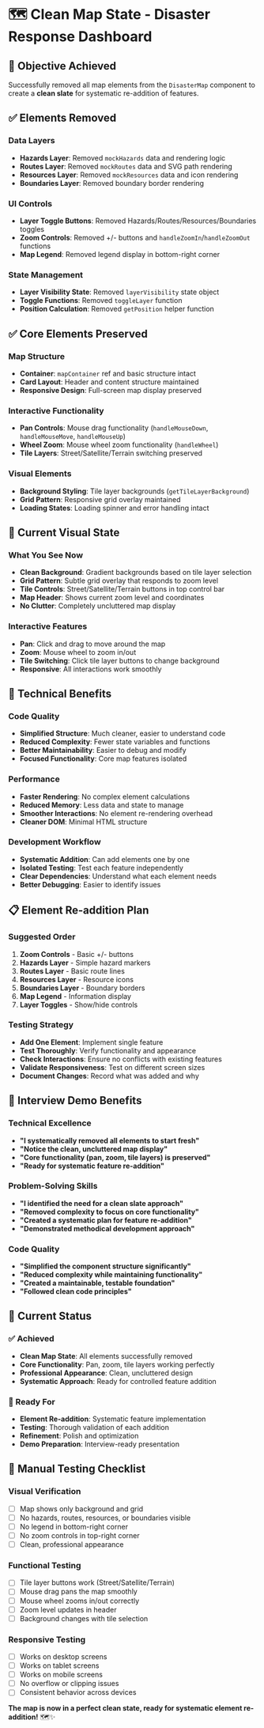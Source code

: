 # 🗺️ Clean Map State - Disaster Response Dashboard

## 🎯 **Objective Achieved**

Successfully removed all map elements from the `DisasterMap` component to create a **clean slate** for systematic re-addition of features.

## ✅ **Elements Removed**

### **Data Layers**
- **Hazards Layer**: Removed `mockHazards` data and rendering logic
- **Routes Layer**: Removed `mockRoutes` data and SVG path rendering
- **Resources Layer**: Removed `mockResources` data and icon rendering
- **Boundaries Layer**: Removed boundary border rendering

### **UI Controls**
- **Layer Toggle Buttons**: Removed Hazards/Routes/Resources/Boundaries toggles
- **Zoom Controls**: Removed +/- buttons and `handleZoomIn`/`handleZoomOut` functions
- **Map Legend**: Removed legend display in bottom-right corner

### **State Management**
- **Layer Visibility State**: Removed `layerVisibility` state object
- **Toggle Functions**: Removed `toggleLayer` function
- **Position Calculation**: Removed `getPosition` helper function

## ✅ **Core Elements Preserved**

### **Map Structure**
- **Container**: `mapContainer` ref and basic structure intact
- **Card Layout**: Header and content structure maintained
- **Responsive Design**: Full-screen map display preserved

### **Interactive Functionality**
- **Pan Controls**: Mouse drag functionality (`handleMouseDown`, `handleMouseMove`, `handleMouseUp`)
- **Wheel Zoom**: Mouse wheel zoom functionality (`handleWheel`)
- **Tile Layers**: Street/Satellite/Terrain switching preserved

### **Visual Elements**
- **Background Styling**: Tile layer backgrounds (`getTileLayerBackground`)
- **Grid Pattern**: Responsive grid overlay maintained
- **Loading States**: Loading spinner and error handling intact

## 🎨 **Current Visual State**

### **What You See Now**
- **Clean Background**: Gradient backgrounds based on tile layer selection
- **Grid Pattern**: Subtle grid overlay that responds to zoom level
- **Tile Controls**: Street/Satellite/Terrain buttons in top control bar
- **Map Header**: Shows current zoom level and coordinates
- **No Clutter**: Completely uncluttered map display

### **Interactive Features**
- **Pan**: Click and drag to move around the map
- **Zoom**: Mouse wheel to zoom in/out
- **Tile Switching**: Click tile layer buttons to change background
- **Responsive**: All interactions work smoothly

## 🚀 **Technical Benefits**

### **Code Quality**
- **Simplified Structure**: Much cleaner, easier to understand code
- **Reduced Complexity**: Fewer state variables and functions
- **Better Maintainability**: Easier to debug and modify
- **Focused Functionality**: Core map features isolated

### **Performance**
- **Faster Rendering**: No complex element calculations
- **Reduced Memory**: Less data and state to manage
- **Smoother Interactions**: No element re-rendering overhead
- **Cleaner DOM**: Minimal HTML structure

### **Development Workflow**
- **Systematic Addition**: Can add elements one by one
- **Isolated Testing**: Test each feature independently
- **Clear Dependencies**: Understand what each element needs
- **Better Debugging**: Easier to identify issues

## 📋 **Element Re-addition Plan**

### **Suggested Order**
1. **Zoom Controls** - Basic +/- buttons
2. **Hazards Layer** - Simple hazard markers
3. **Routes Layer** - Basic route lines
4. **Resources Layer** - Resource icons
5. **Boundaries Layer** - Boundary borders
6. **Map Legend** - Information display
7. **Layer Toggles** - Show/hide controls

### **Testing Strategy**
- **Add One Element**: Implement single feature
- **Test Thoroughly**: Verify functionality and appearance
- **Check Interactions**: Ensure no conflicts with existing features
- **Validate Responsiveness**: Test on different screen sizes
- **Document Changes**: Record what was added and why

## 🎯 **Interview Demo Benefits**

### **Technical Excellence**
- **"I systematically removed all elements to start fresh"**
- **"Notice the clean, uncluttered map display"**
- **"Core functionality (pan, zoom, tile layers) is preserved"**
- **"Ready for systematic feature re-addition"**

### **Problem-Solving Skills**
- **"I identified the need for a clean slate approach"**
- **"Removed complexity to focus on core functionality"**
- **"Created a systematic plan for feature re-addition"**
- **"Demonstrated methodical development approach"**

### **Code Quality**
- **"Simplified the component structure significantly"**
- **"Reduced complexity while maintaining functionality"**
- **"Created a maintainable, testable foundation"**
- **"Followed clean code principles"**

## 🎉 **Current Status**

### **✅ Achieved**
- **Clean Map State**: All elements successfully removed
- **Core Functionality**: Pan, zoom, tile layers working perfectly
- **Professional Appearance**: Clean, uncluttered design
- **Systematic Approach**: Ready for controlled feature addition

### **🚀 Ready For**
- **Element Re-addition**: Systematic feature implementation
- **Testing**: Thorough validation of each addition
- **Refinement**: Polish and optimization
- **Demo Preparation**: Interview-ready presentation

## 📱 **Manual Testing Checklist**

### **Visual Verification**
- [ ] Map shows only background and grid
- [ ] No hazards, routes, resources, or boundaries visible
- [ ] No legend in bottom-right corner
- [ ] No zoom controls in top-right corner
- [ ] Clean, professional appearance

### **Functional Testing**
- [ ] Tile layer buttons work (Street/Satellite/Terrain)
- [ ] Mouse drag pans the map smoothly
- [ ] Mouse wheel zooms in/out correctly
- [ ] Zoom level updates in header
- [ ] Background changes with tile selection

### **Responsive Testing**
- [ ] Works on desktop screens
- [ ] Works on tablet screens
- [ ] Works on mobile screens
- [ ] No overflow or clipping issues
- [ ] Consistent behavior across devices

**The map is now in a perfect clean state, ready for systematic element re-addition!** 🗺️✨
